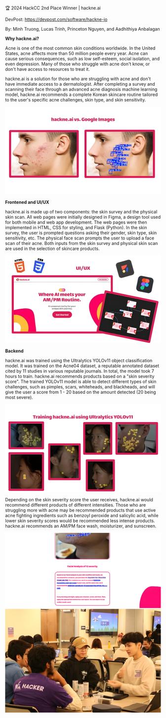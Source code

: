 🏆 2024 HackCC 2nd Place Winner | hackne.ai

DevPost: https://devpost.com/software/hackne-io

By: Minh Truong, Lucas Trinh, Princeton Nguyen, and Aadhithiya Anbalagan

**Why hackne.ai?**

Acne is one of the most common skin conditions worldwide. In the United States, acne affects more than 50 million people every year. Acne can cause serious consequences, such as low self-esteem, social isolation, and even depression. Many of those who struggle with acne don't know, or don't have access to resources to treat it.

hackne.ai is a solution for those who are struggling with acne and don't have immediate access to a dermatologist. After completing a survey and scanning their face through an advanced acne diagnosis machine learning model, hackne.ai recommends a complete Korean skincare routine tailored to the user's specific acne challenges, skin type, and skin sensitivity.

![image_alt](https://github.com/lukietee/hackne.ai/blob/2ada34c3d90dadf8538dd3a03bbc177937f2b34b/acne5%20(1).jpg)

**Frontened and UI/UX**

hackne.ai is made up of two components: the skin survey and the physical skin scan. All web pages were initially designed in Figma, a design tool used for both mobile and web app development. The web pages were then implemented in HTML, CSS for styling, and Flask (Python). In the skin survey, the user is prompted questions asking their gender, skin type, skin sensitivity, etc. The physical face scan prompts the user to upload a face scan of their acne. Both inputs from the skin survey and physical skin scan are used in the selection of skincare products.

![image_alt](https://github.com/lukietee/hackne.ai/blob/41e5066743ae7f1ec1f2a441c678e218b7616fe3/acne1%20(1).jpg)

**Backend**

hackne.ai was trained using the Ultralytics YOLOv11 object classification model. It was trained on the Acne04 dataset, a reputable annotated dataset cited by 11 studies in various reputable journals. In total, the model took 7 hours to train. hackne.ai recommends products based on a "skin severity score". The trained YOLOv11 model is able to detect different types of skin challenges, such as pimples, scars, whiteheads, and blackheads, and will give the user a score from 1 - 20 based on the amount detected (20 being most severe). 

![image_alt](https://github.com/lukietee/hackne.ai/blob/d7d8437e6daa7d1513511ee76e9c9cee749bff29/acne3%20(1).jpg)

Depending on the skin severity score the user receives, hackne.ai would recommend different products of different intensities. Those who are struggling more with acne may be recommended products that use active acne fighting ingredients such as benzoyl peroxide and salicylic acid, while lower skin severity scores would be recommended less intense products. hackne.ai recommends an AM/PM face wash, moisturizer, and sunscreen.

![image_alt](https://github.com/lukietee/hackne.ai/blob/4dffa4bc7cd811320d05c3d059827900a71a3f61/AcneCredits%20(1).png)
![image_alt](https://github.com/lukietee/hackne.ai/blob/535dbfcce7d73fe4c83602037cf8c1145a9b1f07/acne7%20(1).jpg)

